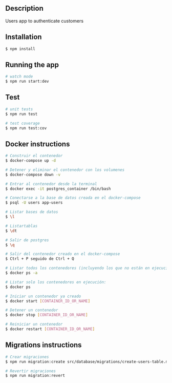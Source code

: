 ## Description

Users app to authenticate customers

## Installation

```bash
$ npm install
```

## Running the app

```bash
# watch mode
$ npm run start:dev
```

## Test

```bash
# unit tests
$ npm run test

# test coverage
$ npm run test:cov
```

## Docker instructions 

```bash
# Construir el contenedor
$ docker-compose up -d

# Detener y eliminar el contenedor con los volumenes
$ docker-compose down -v

# Entrar al contenedor desde la terminal
$ docker exec -it postgres_container /bin/bash

# Conectarse a la base de datos creada en el docker-compose
$ psql -U users app-users

# Listar bases de datos
$ \l

# Listartablas
$ \dt

# Salir de postgres
$ \q

# Salir del contenedor creado en el docker-compose
$ Ctrl + P seguido de Ctrl + Q

# Listar todos los contenedores (incluyendo los que no están en ejecución)
$ docker ps -a

# Listar solo los contenedores en ejecución:
$ docker ps

# Iniciar un contenedor ya creado
$ docker start [CONTAINER_ID_OR_NAME]

# Detener un contenedor
$ docker stop [CONTAINER_ID_OR_NAME]

# Reiniciar un contenedor
$ docker restart [CONTAINER_ID_OR_NAME]
```

## Migrations instructions 

```bash
# Crear migraciones 
$ npm run migration:create src/database/migrations/create-users-table.migration

# Revertir migraciones 
$ npm run migration:revert
```
